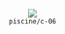 <div align="center">
  <img src=https://skillicons.dev/icons?i=c />
  <br />
  <code>piscine/c-06</code>
</div>
